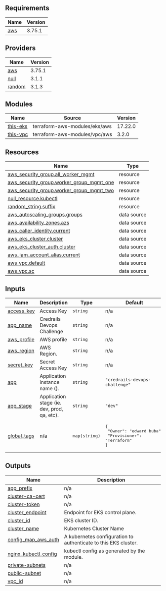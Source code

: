 <!-- BEGIN_TF_DOCS -->
## Requirements

| Name | Version |
|------|---------|
| <a name="requirement_aws"></a> [aws](#requirement\_aws) | 3.75.1 |

## Providers

| Name | Version |
|------|---------|
| <a name="provider_aws"></a> [aws](#provider\_aws) | 3.75.1 |
| <a name="provider_null"></a> [null](#provider\_null) | 3.1.1 |
| <a name="provider_random"></a> [random](#provider\_random) | 3.1.3 |

## Modules

| Name | Source | Version |
|------|--------|---------|
| <a name="module_this-eks"></a> [this-eks](#module\_this-eks) | terraform-aws-modules/eks/aws | 17.22.0 |
| <a name="module_this-vpc"></a> [this-vpc](#module\_this-vpc) | terraform-aws-modules/vpc/aws | 3.2.0 |

## Resources

| Name | Type |
|------|------|
| [aws_security_group.all_worker_mgmt](https://registry.terraform.io/providers/hashicorp/aws/3.75.1/docs/resources/security_group) | resource |
| [aws_security_group.worker_group_mgmt_one](https://registry.terraform.io/providers/hashicorp/aws/3.75.1/docs/resources/security_group) | resource |
| [aws_security_group.worker_group_mgmt_two](https://registry.terraform.io/providers/hashicorp/aws/3.75.1/docs/resources/security_group) | resource |
| [null_resource.kubectl](https://registry.terraform.io/providers/hashicorp/null/latest/docs/resources/resource) | resource |
| [random_string.suffix](https://registry.terraform.io/providers/hashicorp/random/latest/docs/resources/string) | resource |
| [aws_autoscaling_groups.groups](https://registry.terraform.io/providers/hashicorp/aws/3.75.1/docs/data-sources/autoscaling_groups) | data source |
| [aws_availability_zones.azs](https://registry.terraform.io/providers/hashicorp/aws/3.75.1/docs/data-sources/availability_zones) | data source |
| [aws_caller_identity.current](https://registry.terraform.io/providers/hashicorp/aws/3.75.1/docs/data-sources/caller_identity) | data source |
| [aws_eks_cluster.cluster](https://registry.terraform.io/providers/hashicorp/aws/3.75.1/docs/data-sources/eks_cluster) | data source |
| [aws_eks_cluster_auth.cluster](https://registry.terraform.io/providers/hashicorp/aws/3.75.1/docs/data-sources/eks_cluster_auth) | data source |
| [aws_iam_account_alias.current](https://registry.terraform.io/providers/hashicorp/aws/3.75.1/docs/data-sources/iam_account_alias) | data source |
| [aws_vpc.default](https://registry.terraform.io/providers/hashicorp/aws/3.75.1/docs/data-sources/vpc) | data source |
| [aws_vpc.sc](https://registry.terraform.io/providers/hashicorp/aws/3.75.1/docs/data-sources/vpc) | data source |

## Inputs

| Name | Description | Type | Default | Required |
|------|-------------|------|---------|:--------:|
| <a name="input_access_key"></a> [access\_key](#input\_access\_key) | Access Key | `string` | n/a | yes |
| <a name="input_app_name"></a> [app\_name](#input\_app\_name) | Credrails Devops Challenge | `string` | n/a | yes |
| <a name="input_aws_profile"></a> [aws\_profile](#input\_aws\_profile) | AWS profile | `string` | n/a | yes |
| <a name="input_aws_region"></a> [aws\_region](#input\_aws\_region) | AWS Region. | `string` | n/a | yes |
| <a name="input_secret_key"></a> [secret\_key](#input\_secret\_key) | Secret Access Key | `string` | n/a | yes |
| <a name="input_app"></a> [app](#input\_app) | Application instance name (). | `string` | `"credrails-devops-challenge"` | no |
| <a name="input_app_stage"></a> [app\_stage](#input\_app\_stage) | Application stage (ie. dev, prod, qa, etc). | `string` | `"dev"` | no |
| <a name="input_global_tags"></a> [global\_tags](#input\_global\_tags) | n/a | `map(string)` | <pre>{<br>  "Owner": "edward buba",<br>  "Provisioner": "Terraform"<br>}</pre> | no |

## Outputs

| Name | Description |
|------|-------------|
| <a name="output_app_prefix"></a> [app\_prefix](#output\_app\_prefix) | n/a |
| <a name="output_cluster-ca-cert"></a> [cluster-ca-cert](#output\_cluster-ca-cert) | n/a |
| <a name="output_cluster-token"></a> [cluster-token](#output\_cluster-token) | n/a |
| <a name="output_cluster_endpoint"></a> [cluster\_endpoint](#output\_cluster\_endpoint) | Endpoint for EKS control plane. |
| <a name="output_cluster_id"></a> [cluster\_id](#output\_cluster\_id) | EKS cluster ID. |
| <a name="output_cluster_name"></a> [cluster\_name](#output\_cluster\_name) | Kubernetes Cluster Name |
| <a name="output_config_map_aws_auth"></a> [config\_map\_aws\_auth](#output\_config\_map\_aws\_auth) | A kubernetes configuration to authenticate to this EKS cluster. |
| <a name="output_nginx_kubectl_config"></a> [nginx\_kubectl\_config](#output\_nginx\_kubectl\_config) | kubectl config as generated by the module. |
| <a name="output_private-subnets"></a> [private-subnets](#output\_private-subnets) | n/a |
| <a name="output_public-subnet"></a> [public-subnet](#output\_public-subnet) | n/a |
| <a name="output_vpc_id"></a> [vpc\_id](#output\_vpc\_id) | n/a |
<!-- END_TF_DOCS -->